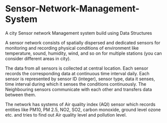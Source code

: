 # Sensor-Network-Management-System
A city Sensor network Management system build using Data Structures

A sensor network consists of spatially dispersed and dedicated sensors for monitoring and recording physical conditions of environment like temperature, sound, humidity, wind, and so on for multiple stations (you can consider different areas in city).

The data from all sensors is collected at central location. Each sensor records the corresponding data at continuous time interval daily. Each sensor is represented by sensor ID (integer), sensor type, data it senses, time interval during which it senses the conditions continuously. The Neighbouring sensors communicate with each other and transfers data between them.

The network has systems of Air quality index (AQI) sensor which records entities like PM10, PM 2.5, NO2, SO2, carbon monoxide, ground level ozone etc. and tries to find out Air quality level and pollution level.
